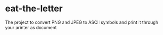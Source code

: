 # eat-the-letter
 The project to convert PNG and JPEG to ASCII symbols and print it through your printer as document
